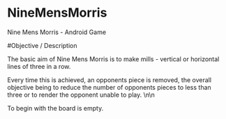 # NineMensMorris
Nine Mens Morris - Android Game

#Objective / Description

The basic aim of Nine Mens Morris is to make mills - vertical or horizontal lines of three in a row.

Every time this is achieved, an opponents piece is removed, the overall objective being to reduce the number of opponents pieces to less than three or to render the opponent unable to play. \n\n

To begin with the board is empty.
